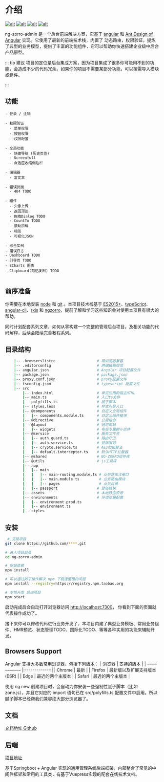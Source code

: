 # 介绍
<a href="https://angular.cn/start" target="_blank">![alt](https://img.shields.io/badge/angular-13.0.4-dd0031)</a>
<a href="https://ng.ant.design/docs/introduce/zh" target="_blank">![alt](https://img.shields.io/badge/NG--ZORRO-13.0.1-blue)</a>
<a href="https://www.typescriptlang.org/zh/" target="_blank">![alt](https://img.shields.io/badge/typeScript-4.4.4-blue)</a>
<a href="https://cn.rx.js.org/" target="_blank">![alt](https://img.shields.io/badge/RxJs-7.4.0-EC0C8E)</a>

ng-zorro-admin 是一个后台前端解决方案，它基于 [angular](https://angular.cn/start) 和 [Ant Design of Angular](https://ng.ant.design/docs/introduce/zh) 实现。它使用了最新的前端技术栈，内置了 动态路由，权限验证，提炼了典型的业务模型，提供了丰富的功能组件，它可以帮助你快速搭建企业级中后台产品原型。

::: tip 建议
项目的定位是后台集成方案，因为项目集成了很多你可能用不到的功能，会造成不少的代码冗余。如果你的项目不需要某部分功能，可以按需导入模块或组件。

:::

## 功能

``` text
- 登录 / 注销

- 权限验证
  - 菜单权限
  - 按钮权限
  - 权限配置

- 全局功能
  - 快捷导航 (历史页签)
  - Screenfull
  - 自适应收缩侧边栏

- 编辑器
  - 富文本

- 错误页面
  - 404 TODO

- 組件
  - 头像上传
  - 返回顶部
  - 拖拽Dialog TODO
  - CountTo TODO
  - 滚动加载
  - 相册
  - 可视化JSON

- 综合实例
- 错误日志
- Dashboard TODO
- 引导页 TODO
- ECharts 图表
- Clipboard(剪贴复制) TODO


```

## 前序准备

你需要在本地安装 <a href="https://nodejs.org/en/" target="_blank">node</a> 和 <a href="https://git-scm.com/" target="_blank">git</a> 。本项目技术栈基于 <a href="https://es6.ruanyifeng.com/" target="_blank">ES2015+</a>、<a href="https://www.tslang.cn/docs/handbook/basic-types.html" target="_blank">typeScript</a>、<a href="https://angular.cn/start" target="_blank">angular-cli</a>、<a href="https://cn.rx.js.org/" target="_blank">rxjs</a> 和 <a href="https://ng.ant.design/docs/introduce/zh" target="_blank">ngzorro</a>，提前了解和学习这些知识会对使用本项目有很大的帮助。

同时计划配套系列文章，如何从零构建一个完整的管理后台项目，及相关功能的代码解释，后续会陆续完善教程系列。


## 目录结构
```bash
    |-- .browserslistrc                   # 跨浏览器兼容
    |-- .editorconfig                     # 跨编辑器规范
    |-- angular.json                      # Angular 项目配置文件
    |-- package.json                      # package.json
    |-- proxy.conf.json                   # proxy配置文件
    |-- tsconfig.json                     # typescript 配置文件
    |-- src
        |-- index.html                    # 单页应用的宿主HTML
        |-- main.ts                       # 入口ts文件
        |-- polyfills.ts                  # 腻子脚本
        |-- styles.less                   # 样式引导入口
        |-- @components                   # 自定义全局组件
        |   |-- components.module.ts      # 自定义组件模块
        |-- @directive                    # 公用指令
        |-- @layout                       # 通用布局
        |   |-- widgets                   # 布局专属的小组件
        |-- @service                      # 服务文件夹
        |   |-- auth.guard.ts             # 路由守卫
        |   |-- auth.service.ts           # 登陆服务
        |   |-- crypto.service.ts         # AES加密算法
        |   |-- default.interceptor.ts    # 默认HTTP拦截器
        |-- @shared                       # NG-ZORRO组件库
        |-- @utils                        # js工具库    
        |-- app
        |   |-- main
        |   |   |-- main-routing.module.ts # 业务路由注册口
        |   |   |-- main.module.ts         # 业务路由模块
        |   |   |-- pages                  # 业务目录
        |   |-- passport                  # 登陆模块
        |-- assets                        # 本地静态资源
        |-- environments                  # 环境变量配置
        |   |-- environment.prod.ts
        |   |-- environment.ts
        |-- styles
```
## 安装

```bash
 # 克隆项目
git clone https://github.com/****.git

# 进入项目目录
cd ng-zorro-admin

# 安装依赖
npm install

# 可以通过如下操作解决 npm 下载速度慢的问题
npm install --registry=https://registry.npm.taobao.org

# 本地开发 启动项目
npm start
```

启动完成后会自动打开浏览器访问 <a href="http://localhost:7300" target="_blank">http://localhost:7300</a>， 你看到下面的页面就代表操作成功了。

接下来你可以修改代码进行业务开发了，本项目内建了典型业务模板、常用业务组件、HMR预览、状态管理TODO、国际化TODO、等等各种实用的功能来辅助开发。


## Browsers Support
Angular 支持大多数常用浏览器，包括下列[版本](https://v13.angular.io/guide/browser-support)：
| 浏览器        | 支持的版本           |
| ------------- |:-------------:|
| Chrome        | 最新 |
| Firefox       | 最新版以及扩展支持版本 (ESR) |
| Edge          | 最近的两个主版本 |
| Safari        | 最近的两个主版本 |

使用 ng new 创建项目时，会自动为你安装一些强制性腻子脚本（比如 zone.js），并且它对应的 import 语句已在 src/polyfills.ts 配置文件中启用。所以腻子脚本已经帮我们兼容绝大部分浏览器了。

## 文档

[文档地址 Github](https://herohql521.github.io/ng-zorro-admin-doc)

## 后端

[项目地址](https://github.com/Logistic98/yoyo-admin-lite)

基于Springboot + Angular 实现的通用管理系统后端框架，内部整合了常见的中间件框架和常用的工具类，有基于Vuepress实现的配套在线技术文档。

